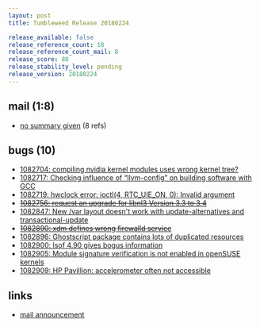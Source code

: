```yaml
---
layout: post
title: Tumbleweed Release 20180224

release_available: false
release_reference_count: 18
release_reference_count_mail: 8
release_score: 88
release_stability_level: pending
release_version: 20180224
---
```


## mail (1:8)

- [no summary given](https://lists.opensuse.org/opensuse-factory/2018-02/msg01130.html) (8 refs)

## bugs (10)

<!--more-->

- [1082704: compiling nvidia kernel modules uses wrong kernel tree?](https://bugzilla.opensuse.org/show_bug.cgi?id=1082704)
- [1082717: Checking influence of “llvm-config” on building software with GCC](https://bugzilla.opensuse.org/show_bug.cgi?id=1082717)
- [1082719: hwclock error: ioctl(4, RTC_UIE_ON, 0): Invalid argument](https://bugzilla.opensuse.org/show_bug.cgi?id=1082719)
- ~~[1082756: request an upgrade for libnl3 Version 3.3 to 3.4](https://bugzilla.opensuse.org/show_bug.cgi?id=1082756)~~
- [1082847: New /var layout doesn't work with update-alternatives and transactional-update](https://bugzilla.opensuse.org/show_bug.cgi?id=1082847)
- ~~[1082890: xdm defines wrong firewalld service](https://bugzilla.opensuse.org/show_bug.cgi?id=1082890)~~
- [1082896: Ghostscript package contains lots of duplicated resources](https://bugzilla.opensuse.org/show_bug.cgi?id=1082896)
- [1082900: lsof 4.90 gives bogus information](https://bugzilla.opensuse.org/show_bug.cgi?id=1082900)
- [1082905: Module signature verification is not enabled in openSUSE kernels](https://bugzilla.opensuse.org/show_bug.cgi?id=1082905)
- [1082909: HP Pavillion: accelerometer often not accessible](https://bugzilla.opensuse.org/show_bug.cgi?id=1082909)



## links

- [mail announcement](https://lists.opensuse.org/opensuse-factory/2018-02/msg01117.html)
